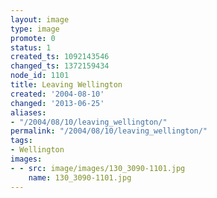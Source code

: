 ```yaml
---
layout: image
type: image
promote: 0
status: 1
created_ts: 1092143546
changed_ts: 1372159434
node_id: 1101
title: Leaving Wellington
created: '2004-08-10'
changed: '2013-06-25'
aliases:
- "/2004/08/10/leaving_wellington/"
permalink: "/2004/08/10/leaving_wellington/"
tags:
- Wellington
images:
- - src: image/images/130_3090-1101.jpg
    name: 130_3090-1101.jpg
---
```


